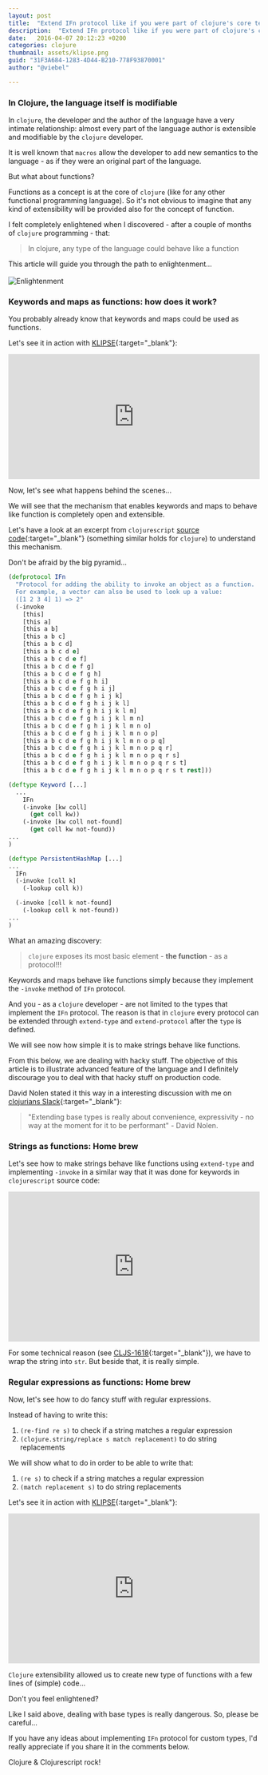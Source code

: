 ```yaml
---
layout: post
title:  "Extend IFn protocol like if you were part of clojure's core team"
description:  "Extend IFn protocol like if you were part of clojure's core team"
date:   2016-04-07 20:12:23 +0200
categories: clojure
thumbnail: assets/klipse.png
guid: "31F3A684-1283-4D44-B210-778F93870001"
author: "@viebel"

---
```


### In Clojure, the language itself is modifiable

In `clojure`, the developer and the author of the language have a very intimate relationship: almost every part of the language author is extensible and modifiable by the `clojure` developer. 

It is well known that `macros` allow the developer to add new semantics to the language - as if they were an original part of the language.

But what about functions?

Functions as a concept is at the core of `clojure` (like for any other functional programming language). So it's not obvious to imagine that any kind of extensibility will be provided also for the concept of function.

I felt completely enlightened when I discovered - after a couple of months of `clojure` programming - that:

> In clojure, any type of the language could behave like a function

This article will guide you through the path to enlightenment...
<br>
<br>
![Enlightenment](/assets/enlightenment.jpg)

### Keywords and maps as functions: how does it work?

You probably already know that keywords and maps could be used as functions.

Let's see it in action with [KLIPSE][app-url]{:target="_blank"}:

<iframe frameborder="0" width="100%" height="250px"
    src= 
    "http://app.klipse.tech/?eval_only=1&cljs_in=%5B%0A%20%20(%3Aa%20%7B%3Aa%20%22A%22%7D)%20%3B%20regular%20%22keyword%20get%22%0A%20%20(%3Aa%20%20%7B%7D%20%3An%2Fa)%20%3B%20%22keyword%20get%22%20-%20with%20not-found%20values%20like%20%60get%60%20https%3A%2F%2Fclojuredocs.org%2Fclojure.core%2Fget%20%0A%0A%20%20(%7B%3Aa%20%22A%22%7D%20%3Aa)%20%3B%20regular%20%22map%20get%22%0A%20%20(%7B%7D%20%3Aa%20%3An%2Fa)%20%3B%20%22map%20get%22%20-%20with%20not-found%20values%20like%20%60get%60%20https%3A%2F%2Fclojuredocs.org%2Fclojure.core%2Fget%0A%5D">
</iframe>

Now, let's see what happens behind the scenes...

We will see that the mechanism that enables keywords and maps to behave like function is completely open and extensible.

Let's have a look at an excerpt from `clojurescript` [source code](https://github.com/clojure/clojurescript/blob/master/src/main/cljs/cljs/core.cljs){:target="_blank"} (something similar holds for `clojure`) to understand this mechanism.

Don't be afraid by the big pyramid...

~~~clojure
(defprotocol IFn
  "Protocol for adding the ability to invoke an object as a function.
  For example, a vector can also be used to look up a value:
  ([1 2 3 4] 1) => 2"
  (-invoke
    [this]
    [this a]
    [this a b]
    [this a b c]
    [this a b c d]
    [this a b c d e]
    [this a b c d e f]
    [this a b c d e f g]
    [this a b c d e f g h]
    [this a b c d e f g h i]
    [this a b c d e f g h i j]
    [this a b c d e f g h i j k]
    [this a b c d e f g h i j k l]
    [this a b c d e f g h i j k l m]
    [this a b c d e f g h i j k l m n]
    [this a b c d e f g h i j k l m n o]
    [this a b c d e f g h i j k l m n o p]
    [this a b c d e f g h i j k l m n o p q]
    [this a b c d e f g h i j k l m n o p q r]
    [this a b c d e f g h i j k l m n o p q r s]
    [this a b c d e f g h i j k l m n o p q r s t]
    [this a b c d e f g h i j k l m n o p q r s t rest]))

(deftype Keyword [...]
  ...
    IFn
    (-invoke [kw coll]
      (get coll kw))
    (-invoke [kw coll not-found]
      (get coll kw not-found))
...
)

(deftype PersistentHashMap [...]
...
  IFn
  (-invoke [coll k]
    (-lookup coll k))

  (-invoke [coll k not-found]
    (-lookup coll k not-found))
...
)

~~~

What an amazing discovery: 

> `clojure` exposes its most basic element - **the function** - as a protocol!!!

Keywords and maps behave like functions simply because they implement the `-invoke` method of `IFn` protocol.

And you - as a `clojure` developer - are not limited to the types that implement the `IFn` protocol. The reason is that in `clojure` every protocol can be extended through `extend-type` and `extend-protocol` after the `type` is defined. 


We will see now  how simple it is to make strings behave like functions.

From this below, we are dealing with hacky stuff. The objective of this article is to illustrate advanced feature of the language and I definitely discourage you to deal with that hacky stuff on production code.

David Nolen stated it this way in a interesting discussion with me on [clojurians Slack](https://clojurians.slack.com/){:target="_blank"}:

> "Extending base types is really about convenience, expressivity - no way at the moment for it to be performant" - David Nolen.

### Strings as functions: Home brew
Let's see how to make strings behave like functions using `extend-type` and implementing `-invoke` in a similar way that it was done for keywords in `clojurescript` source code:


<iframe frameborder="0" width="100%" height="300px"
    src= 
    "http://app.klipse.tech/?cljs_in=(ns%20my.playground)%0A%0A%0A(extend-type%20js%2FString%0A%20%20IFn%0A%20%20(-invoke%20%0A%20%20%20%20(%5Bs%20coll%5D%0A%20%20%20%20%20(get%20coll%20(str%20s)))%0A%20%20%20%20(%5Bs%20coll%20not-found%5D%0A%20%20%20%20%20(get%20coll%20(str%20s)%20not-found))))%0A%0A%5B(%22a%22%20%7B%22a%22%20%22A%22%7D)%20%3B%20regular%20%22string%20get%22%0A(%22a%22%20%20%7B%7D%20%3An%2Fa)%20%20%3B%20%22string%20get%22%20works%20also%20with%20not-found%20values%20like%20%60get%60%20https%3A%2F%2Fclojuredocs.org%2Fclojure.core%2Fget%20%0A%5D&eval_only=1">
</iframe>

For some technical reason (see [CLJS-1618](http://dev.clojure.org/jira/browse/CLJS-1618){:target="_blank"}), we have to wrap the string into `str`. But beside that, it is really simple.


### Regular expressions as functions: Home brew

Now, let's see how to do fancy stuff with regular expressions.

Instead of having to write this:

1. `(re-find re s)` to check if a string matches a regular expression
2. `(clojure.string/replace s match replacement)` to do string replacements

We will show what to do in order to be able to write that:

1. `(re s)` to check if a string matches a regular expression
2. `(match replacement s)` to do string replacements

Let's see it in action with [KLIPSE][app-url]{:target="_blank"}:


<iframe frameborder="0" width="100%" height="300px"
    src= 
    "http://app.klipse.tech/?eval_only=1&cljs_in=(ns%20my.regexp%0A%20%20(%3Arequire%20%5Bclojure.string%20%3Aas%20string%5D))%0A%0A(extend-type%20js%2FRegExp%0A%20%20%20%20IFn%0A%20%20%20%20(-invoke%20%0A%20%20%20%20%20%20(%5Bmatch%20s%5D%20(re-find%20match%20s))%0A%20%20%20%20%20%20(%5Bmatch%20replacement%20s%5D%20(string%2Freplace%20s%20match%20replacement))))%0A%0A%0A%5B%0A%20%20(%23%22clojure%22%20%22clojurescript%22)%0A%20%20(%23%22clojure%22%20%22clojurescript%22%20%22clojure%20rocks%22)%0A%5D%0A">
</iframe>


`Clojure` extensibility allowed us to create new type of functions with a few lines of (simple) code...

Don't you feel enlightened?

Like I said above, dealing with base types is really dangerous. So, please be careful...

If you have any ideas about implementing `IFn` protocol for custom types, I'd really appreciate if you share it in the comments below.

Clojure & Clojurescript rock!

[app-url]: http://app.klipse.tech?blog=klipse

